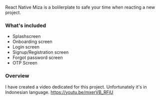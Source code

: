 React Native Miza is a bolilerplate to safe your time when reacting a new project.

### What's included

- Splashscreen
- Onboarding screen
- Login screen
- Signup/Registration screen
- Forgot password screen
- OTP Screen

### Overview

I have created a video dedicated for this project. Unfortunately it's in Indonesian language. https://youtu.be/mxerVB_RFiU

